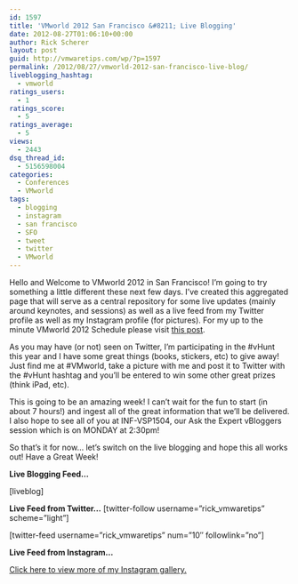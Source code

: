 ```yaml
---
id: 1597
title: 'VMworld 2012 San Francisco &#8211; Live Blogging'
date: 2012-08-27T01:06:10+00:00
author: Rick Scherer
layout: post
guid: http://vmwaretips.com/wp/?p=1597
permalink: /2012/08/27/vmworld-2012-san-francisco-live-blog/
liveblogging_hashtag:
  - vmworld
ratings_users:
  - 1
ratings_score:
  - 5
ratings_average:
  - 5
views:
  - 2443
dsq_thread_id:
  - 5156598004
categories:
  - Conferences
  - VMworld
tags:
  - blogging
  - instagram
  - san francisco
  - SFO
  - tweet
  - twitter
  - VMworld
---
```

Hello and Welcome to VMworld 2012 in San Francisco! I&#8217;m going to try something a little different these next few days. I&#8217;ve created this aggregated page that will serve as a central repository for some live updates (mainly around keynotes, and sessions) as well as a live feed from my Twitter profile as well as my Instagram profile (for pictures). For my up to the minute VMworld 2012 Schedule please visit <a href="http://vmwaretips.com/wp/2012/08/03/vmworld-2012-itinerary/" target="_blank">this post</a>.

As you may have (or not) seen on Twitter, I&#8217;m participating in the #vHunt this year and I have some great things (books, stickers, etc) to give away! Just find me at #VMworld, take a picture with me and post it to Twitter with the #vHunt hashtag and you&#8217;ll be entered to win some other great prizes (think iPad, etc).

This is going to be an amazing week! I can&#8217;t wait for the fun to start (in about 7 hours!) and ingest all of the great information that we&#8217;ll be delivered. I also hope to see all of you at INF-VSP1504, our Ask the Expert vBloggers session which is on MONDAY at 2:30pm! 

So that&#8217;s it for now&#8230; let&#8217;s switch on the live blogging and hope this all works out! Have a Great Week!

<!--more-->

**Live Blogging Feed&#8230;**
  
[liveblog]  


**Live Feed from Twitter&#8230;** [twitter-follow username=&#8221;rick_vmwaretips&#8221; scheme=&#8221;light&#8221;]
  
[twitter-feed username=&#8221;rick_vmwaretips&#8221; num=&#8221;10&#8243; followlink=&#8221;no&#8221;]

**Live Feed from Instagram&#8230;**
   
<!-- Webstagram - web.stagram.com -->


  
<a title="Instagram" href="http://web.stagram.com/n/rickscherer/?vm=grid" target="_blank">Click here to view more of my Instagram gallery.</a>